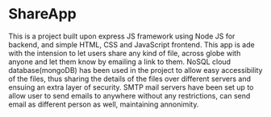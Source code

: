 # ShareApp

This is a project built upon express JS framework using Node JS for backend, and simple HTML, CSS and JavaScript frontend. This app is ade with the intension to let users share any kind of file, across globe with anyone and let them know by emailing a link to them.
NoSQL cloud database(mongoDB) has been used in the project to allow easy accessibility of the files, thus sharing the details of the files over different servers and ensuing an extra layer of security.
SMTP mail servers have been set up to allow user to send emails to anywhere without any restrictions, can send email as different person as well, maintaining annonimity.
